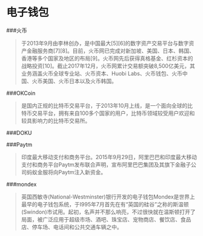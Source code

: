 # 电子钱包
###火币
>于2013年9月由李林创办，是中国最大[5][6]的数字资产交易平台与数字资产金融服务商[7][8]。目前，火币网已完成对新加坡、美国、日本、韩国、香港等多个国家及地区的布局[9]。火币网先后获得真格基金、红杉资本的战略投资[10]。截止2017年12月，火币网累计交易额突破8,500亿美元，其业务涵盖火币全球专业站、火币资本、Huobi Labs、火币钱包、火币中国、火币美国、火币日本以及火币韩国。

###OKCoin
>是国内正规的比特币交易平台，于2013年10月上线，是一个面向全球的比特币交易平台，拥有来自100多个国家的用户，比特币领域较受用户欢迎和较具影响力的比特币交易所。

###DOKU
>

###Paytm
>印度最大移动支付和商务平台。2015年9月29日，阿里巴巴和印度最大移动支付和商务平台Paytm发布联合声明，宣布阿里巴巴集团及其旗下金融子公司蚂蚁金服将向Paytm注入新资金。

###mondex
>英国西敏寺(National-Westminster)银行开发的电子钱包Mondex是世界上最早的电子钱包系统，于I995年7月首先在有“英国的硅谷”之称的斯温顿(Swindon)市试用。起初，名声并不那么响亮，不过很快就在温斯顿打开了局面，被广泛应用于超级市场、酒吧、珠宝店、宠物商店、餐饮店、食品店、停车场、电话间和公共交通车辆之中。

###


